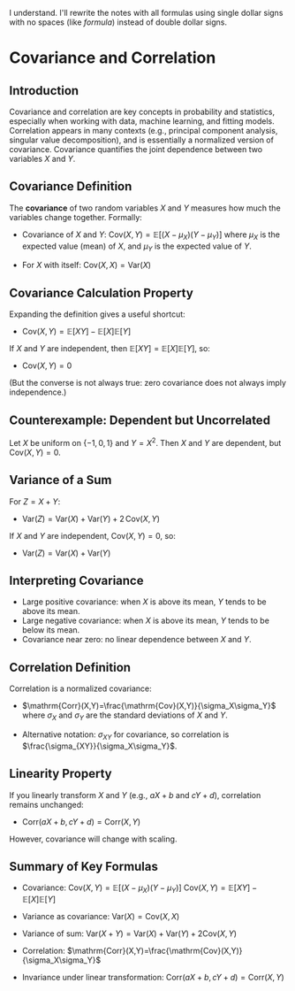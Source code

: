 I understand. I'll rewrite the notes with all formulas using single dollar signs with no spaces (like $formula$) instead of double dollar signs.

# Covariance and Correlation

## Introduction

Covariance and correlation are key concepts in probability and statistics, especially when working with data, machine learning, and fitting models. Correlation appears in many contexts (e.g., principal component analysis, singular value decomposition), and is essentially a normalized version of covariance. Covariance quantifies the joint dependence between two variables $X$ and $Y$.

## Covariance Definition

The **covariance** of two random variables $X$ and $Y$ measures how much the variables change together. Formally:
- Covariance of $X$ and $Y$:
  $\mathrm{Cov}(X,Y)=\mathbb{E}[(X-\mu_X)(Y-\mu_Y)]$
  where $\mu_X$ is the expected value (mean) of $X$, and $\mu_Y$ is the expected value of $Y$.

- For $X$ with itself:
  $\mathrm{Cov}(X,X)=\mathrm{Var}(X)$

## Covariance Calculation Property

Expanding the definition gives a useful shortcut:
- $\mathrm{Cov}(X,Y)=\mathbb{E}[XY]-\mathbb{E}[X]\mathbb{E}[Y]$

If $X$ and $Y$ are independent, then $\mathbb{E}[XY]=\mathbb{E}[X]\mathbb{E}[Y]$, so:
- $\mathrm{Cov}(X,Y)=0$

(But the converse is not always true: zero covariance does not always imply independence.)

## Counterexample: Dependent but Uncorrelated

Let $X$ be uniform on $\{-1,0,1\}$ and $Y=X^2$. Then $X$ and $Y$ are dependent, but $\mathrm{Cov}(X,Y)=0$.

## Variance of a Sum

For $Z=X+Y$:
- $\mathrm{Var}(Z)=\mathrm{Var}(X)+\mathrm{Var}(Y)+2\,\mathrm{Cov}(X,Y)$

If $X$ and $Y$ are independent, $\mathrm{Cov}(X,Y)=0$, so:
- $\mathrm{Var}(Z)=\mathrm{Var}(X)+\mathrm{Var}(Y)$

## Interpreting Covariance

- Large positive covariance: when $X$ is above its mean, $Y$ tends to be above its mean.
- Large negative covariance: when $X$ is above its mean, $Y$ tends to be below its mean.
- Covariance near zero: no linear dependence between $X$ and $Y$.

## Correlation Definition

Correlation is a normalized covariance:
- $\mathrm{Corr}(X,Y)=\frac{\mathrm{Cov}(X,Y)}{\sigma_X\sigma_Y}$
  where $\sigma_X$ and $\sigma_Y$ are the standard deviations of $X$ and $Y$.

- Alternative notation: $\sigma_{XY}$ for covariance, so correlation is $\frac{\sigma_{XY}}{\sigma_X\sigma_Y}$.

## Linearity Property

If you linearly transform $X$ and $Y$ (e.g., $aX+b$ and $cY+d$), correlation remains unchanged:
- $\mathrm{Corr}(aX+b,cY+d)=\mathrm{Corr}(X,Y)$

However, covariance will change with scaling.

## Summary of Key Formulas

- Covariance:
  $\mathrm{Cov}(X,Y)=\mathbb{E}[(X-\mu_X)(Y-\mu_Y)]$
  $\mathrm{Cov}(X,Y)=\mathbb{E}[XY]-\mathbb{E}[X]\mathbb{E}[Y]$
  
- Variance as covariance:
  $\mathrm{Var}(X)=\mathrm{Cov}(X,X)$
  
- Variance of sum:
  $\mathrm{Var}(X+Y)=\mathrm{Var}(X)+\mathrm{Var}(Y)+2\mathrm{Cov}(X,Y)$
  
- Correlation:
  $\mathrm{Corr}(X,Y)=\frac{\mathrm{Cov}(X,Y)}{\sigma_X\sigma_Y}$
  
- Invariance under linear transformation:
  $\mathrm{Corr}(aX+b,cY+d)=\mathrm{Corr}(X,Y)$
